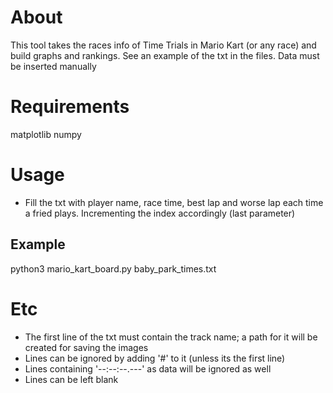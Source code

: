 # About
This tool takes the races info of Time Trials in Mario Kart (or any race) and build graphs and rankings. See an example of the txt in the files.
Data must be inserted manually

# Requirements
matplotlib
numpy

# Usage
* Fill the txt with player name, race time, best lap and worse lap each time a fried plays. Incrementing the index accordingly (last parameter)

## Example
python3 mario_kart_board.py baby_park_times.txt

# Etc
* The first line of the txt must contain the track name; a path for it will be created for saving the images
* Lines can be ignored by adding '#' to it (unless its the first line)
* Lines containing '--:--:--.---' as data will be ignored as well
* Lines can be left blank
